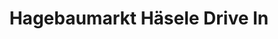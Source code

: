 ---
title: "Hagebaumarkt Häsele Drive In"
url: /schwaebisch-hall/hagebaumarkt-haesele-drive-in/
shop: Baumarkt
---
